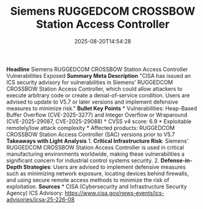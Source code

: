 ﻿---
title: "Siemens RUGGEDCOM CROSSBOW Station Access Controller"
date: "2025-08-20T14:54:28"
category: "Markets"
summary: ""
slug: "siemens ruggedcom crossbow station access controller"
source_urls:
  - "https://www.cisa.gov/news-events/ics-advisories/icsa-25-226-08"
seo:
  title: "Siemens RUGGEDCOM CROSSBOW Station Access Controller | Hash n Hedge"
  description: ""
  keywords: ["news", "markets", "brief"]
---
**Headline** Siemens RUGGEDCOM CROSSBOW Station Access Controller Vulnerabilities Exposed  **Summary Meta Description** "CISA has issued an ICS security advisory for vulnerabilities in Siemens' RUGGEDCOM CROSSBOW Station Access Controller, which could allow attackers to execute arbitrary code or create a denial-of-service condition. Users are advised to update to V5.7 or later versions and implement defensive measures to minimize risk."  **Bullet Key Points**  * Vulnerabilities: Heap-Based Buffer Overflow (CVE-2025-3277) and Integer Overflow or Wraparound (CVE-2025-29087, CVE-2025-29088) * CVSS v4 score: 6.9 * Exploitable remotely/low attack complexity * Affected products: RUGGEDCOM CROSSBOW Station Access Controller (SAC) versions prior to V5.7  **Takeaways with Light Analysis**  1. **Critical Infrastructure Risk**: Siemens' RUGGEDCOM CROSSBOW Station Access Controller is used in critical manufacturing environments worldwide, making these vulnerabilities a significant concern for industrial control systems security. 2. **Defense-in-Depth Strategies**: Users are advised to implement defensive measures such as minimizing network exposure, locating devices behind firewalls, and using secure remote access methods to minimize the risk of exploitation.  **Sources**  * CISA (Cybersecurity and Infrastructure Security Agency) ICS Advisory: https://www.cisa.gov/news-events/ics-advisories/icsa-25-226-08 
